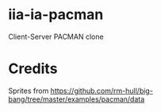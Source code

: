# iia-ia-pacman
Client-Server PACMAN clone

# Credits

Sprites from https://github.com/rm-hull/big-bang/tree/master/examples/pacman/data
